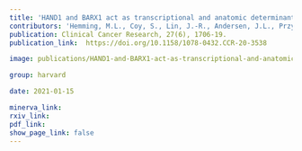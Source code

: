 ```yaml
---
title: 'HAND1 and BARX1 act as transcriptional and anatomic determinants of malignancy in gastrointestinal stromal tumor.'
contributors: 'Hemming, M.L., Coy, S., Lin, J.-R., Andersen, J.L., Przybyl, J., Mazzola, E., Abdelhamid Ahmed, A.H., ... Santagata, S. (2021).'
publication: Clinical Cancer Research, 27(6), 1706-19.
publication_link:  https://doi.org/10.1158/1078-0432.CCR-20-3538

image: publications/HAND1-and-BARX1-act-as-transcriptional-and-anatomic-determinants-of-malignancy-in-gastrointestinal-stromal-tumor.PNG

group: harvard

date: 2021-01-15

minerva_link:
rxiv_link:
pdf_link:
show_page_link: false
---
```

